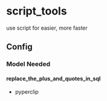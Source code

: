 # script_tools
use script for easier, more faster

## Config

### Model Needed

#### replace_the_plus_and_quotes_in_sql
  - pyperclip
